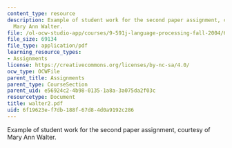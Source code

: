 ```yaml
---
content_type: resource
description: Example of student work for the second paper assignment, courtesy of
  Mary Ann Walter.
file: /ol-ocw-studio-app/courses/9-591j-language-processing-fall-2004/6f19623ef7db188f67d84d0a9192c286_walter2.pdf
file_size: 69134
file_type: application/pdf
learning_resource_types:
- Assignments
license: https://creativecommons.org/licenses/by-nc-sa/4.0/
ocw_type: OCWFile
parent_title: Assignments
parent_type: CourseSection
parent_uid: e56924c2-4b98-0135-1a8a-3a075da2f03c
resourcetype: Document
title: walter2.pdf
uid: 6f19623e-f7db-188f-67d8-4d0a9192c286
---
```

Example of student work for the second paper assignment, courtesy of Mary Ann Walter.